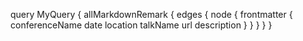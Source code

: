 query MyQuery {
  allMarkdownRemark {
    edges {
      node {
        frontmatter {
          conferenceName
          date
          location
          talkName
          url
          description
        }
      }
    }
  }
}